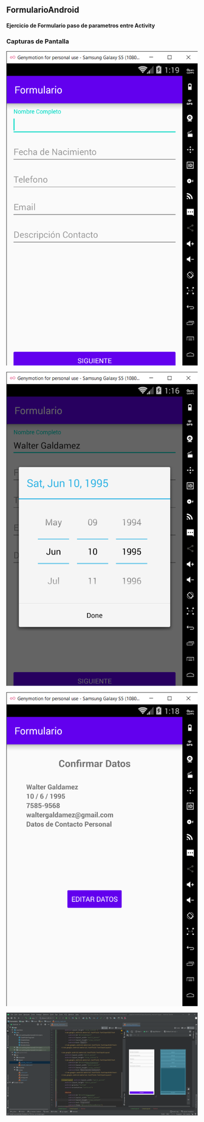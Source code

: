 ## FormularioAndroid

#### Ejercicio de Formulario paso de parametros entre Activity 

### Capturas de Pantalla

![captura01](https://github.com/WalterGaldamezWeb/FormularioAndroid/blob/master/screenshots/01.png)

![captura01](https://github.com/WalterGaldamezWeb/FormularioAndroid/blob/master/screenshots/02.png)

![captura01](https://github.com/WalterGaldamezWeb/FormularioAndroid/blob/master/screenshots/03.png)

![captura01](https://github.com/WalterGaldamezWeb/FormularioAndroid/blob/master/screenshots/04.png)

